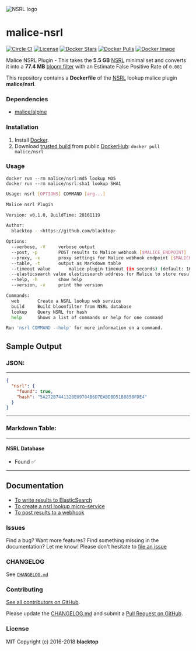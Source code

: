 ![NSRL logo](https://raw.githubusercontent.com/malice-plugins/nsrl/master/docs/logo.png)

# malice-nsrl

[![Circle CI](https://circleci.com/gh/malice-plugins/nsrl.png?style=shield)](https://circleci.com/gh/malice-plugins/nsrl) [![License](http://img.shields.io/:license-mit-blue.svg)](http://doge.mit-license.org) [![Docker Stars](https://img.shields.io/docker/stars/malice/nsrl.svg)](https://hub.docker.com/r/malice/nsrl/) [![Docker Pulls](https://img.shields.io/docker/pulls/malice/nsrl.svg)](https://hub.docker.com/r/malice/nsrl/) [![Docker Image](https://img.shields.io/badge/docker%20image-117MB-blue.svg)](https://hub.docker.com/r/malice/nsrl/)

Malice NSRL Plugin - This takes the **5.5 GB** [NSRL](http://www.nsrl.nist.gov/Downloads.htm) minimal set and converts it into a **77.4 MB** [bloom filter](https://en.wikipedia.org/wiki/Bloom_filter) with an Estimate False Positive Rate of `0.001`

This repository contains a **Dockerfile** of the [NSRL](http://www.nsrl.nist.gov) lookup malice plugin **malice/nsrl**.

### Dependencies

- [malice/alpine](https://hub.docker.com/r/malice/alpine/)

### Installation

1.  Install [Docker](https://www.docker.io/).
2.  Download [trusted build](https://hub.docker.com/r/malice/nsrl/) from public [DockerHub](https://hub.docker.com): `docker pull malice/nsrl`

### Usage

```
docker run --rm malice/nsrl:md5 lookup MD5
docker run --rm malice/nsrl:sha1 lookup SHA1
```

```bash
Usage: nsrl [OPTIONS] COMMAND [arg...]

Malice nsrl Plugin

Version: v0.1.0, BuildTime: 20161119

Author:
  blacktop - <https://github.com/blacktop>

Options:
  --verbose, -V		verbose output
  --post, -p		POST results to Malice webhook [$MALICE_ENDPOINT]
  --proxy, -x		proxy settings for Malice webhook endpoint [$MALICE_PROXY]
  --table, -t		output as Markdown table
  --timeout value       malice plugin timeout (in seconds) (default: 10) [$MALICE_TIMEOUT]
  --elasticsearch value	elasticsearch address for Malice to store results [$MALICE_ELASTICSEARCH]
  --help, -h		show help
  --version, -v		print the version

Commands:
  web		Create a NSRL lookup web service
  build		Build bloomfilter from NSRL database
  lookup	Query NSRL for hash
  help		Shows a list of commands or help for one command

Run 'nsrl COMMAND --help' for more information on a command.
```

## Sample Output

### JSON:

---

```json
{
  "nsrl": {
    "found": true,
    "hash": "5A272B7441328E09704B6D7EABDBD51B8858FDE4"
  }
}
```

---

### Markdown Table:

---

#### NSRL Database

- Found :white_check_mark:

---

## Documentation

- [To write results to ElasticSearch](https://github.com/malice-plugins/nsrl/blob/master/docs/elasticsearch.md)
- [To create a nsrl lookup micro-service](https://github.com/malice-plugins/nsrl/blob/master/docs/web.md)
- [To post results to a webhook](https://github.com/malice-plugins/nsrl/blob/master/docs/callback.md)

### Issues

Find a bug? Want more features? Find something missing in the documentation? Let me know! Please don't hesitate to [file an issue](https://github.com/malice-plugins/nsrl/issues/new)

### CHANGELOG

See [`CHANGELOG.md`](https://github.com/malice-plugins/nsrl/blob/master/CHANGELOG.md)

### Contributing

[See all contributors on GitHub](https://github.com/malice-plugins/nsrl/graphs/contributors).

Please update the [CHANGELOG.md](https://github.com/malice-plugins/nsrl/blob/master/CHANGELOG.md) and submit a [Pull Request on GitHub](https://help.github.com/articles/using-pull-requests/).

### License

MIT Copyright (c) 2016-2018 **blacktop**
